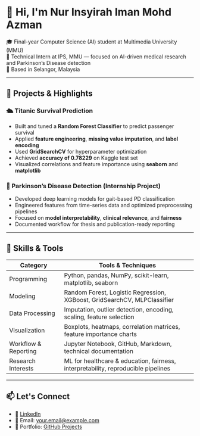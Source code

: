 # 👋 Hi, I'm Nur Insyirah Iman Mohd Azman

🎓 Final-year Computer Science (AI) student at Multimedia University (MMU)  
🧠 Technical Intern at IPS, MMU — focused on AI-driven medical research and Parkinson’s Disease detection  
📍 Based in Selangor, Malaysia

---

## 🚀 Projects & Highlights

### 🛳 Titanic Survival Prediction
- Built and tuned a **Random Forest Classifier** to predict passenger survival
- Applied **feature engineering**, **missing value imputation**, and **label encoding**
- Used **GridSearchCV** for hyperparameter optimization
- Achieved **accuracy of 0.78229** on Kaggle test set
- Visualized correlations and feature importance using **seaborn** and **matplotlib**

### 🧬 Parkinson’s Disease Detection (Internship Project)
- Developed deep learning models for gait-based PD classification
- Engineered features from time-series data and optimized preprocessing pipelines
- Focused on **model interpretability**, **clinical relevance**, and **fairness**
- Documented workflow for thesis and publication-ready reporting

---

## 🧠 Skills & Tools

| Category              | Tools & Techniques                                                                 |
|-----------------------|-------------------------------------------------------------------------------------|
| Programming           | Python, pandas, NumPy, scikit-learn, matplotlib, seaborn                           |
| Modeling              | Random Forest, Logistic Regression, XGBoost, GridSearchCV, MLPClassifier           |
| Data Processing       | Imputation, outlier detection, encoding, scaling, feature selection                |
| Visualization         | Boxplots, heatmaps, correlation matrices, feature importance charts                |
| Workflow & Reporting  | Jupyter Notebook, GitHub, Markdown, technical documentation                        |
| Research Interests    | ML for healthcare & education, fairness, interpretability, reproducible pipelines  |

---

## 📫 Let's Connect

- 💼 [LinkedIn](https://www.linkedin.com/in/yourprofile)
- 📧 Email: your.email@example.com
- 🧠 Portfolio: [GitHub Projects](https://github.com/yourusername)
